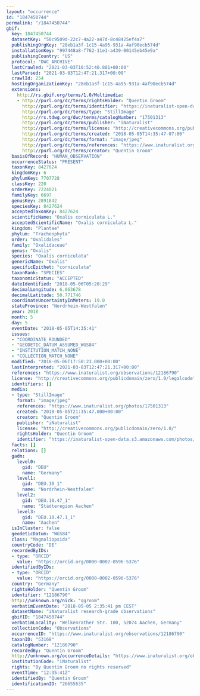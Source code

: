 ```yaml
---
layout: "occurrence"
id: "1847450744"
permalink: "/1847450744"
gbif:
  key: 1847450744
  datasetKey: "50c9509d-22c7-4a22-a47d-8c48425ef4a7"
  publishingOrgKey: "28eb1a3f-1c15-4a95-931a-4af90ecb574d"
  installationKey: "997448a8-f762-11e1-a439-00145eb45e9a"
  publishingCountry: "US"
  protocol: "DWC_ARCHIVE"
  lastCrawled: "2021-03-03T10:52:40.881+00:00"
  lastParsed: "2021-03-03T12:47:21.317+00:00"
  crawlId: 254
  hostingOrganizationKey: "28eb1a3f-1c15-4a95-931a-4af90ecb574d"
  extensions:
    http://rs.gbif.org/terms/1.0/Multimedia:
    - http://purl.org/dc/terms/rightsHolder: "Quentin Groom"
      http://purl.org/dc/terms/identifier: "https://inaturalist-open-data.s3.amazonaws.com/photos/17501313/original.jpeg?1525584033"
      http://purl.org/dc/terms/type: "StillImage"
      http://rs.tdwg.org/dwc/terms/catalogNumber: "17501313"
      http://purl.org/dc/terms/publisher: "iNaturalist"
      http://purl.org/dc/terms/license: "http://creativecommons.org/publicdomain/zero/1.0/"
      http://purl.org/dc/terms/created: "2018-05-05T14:35:47-07:00"
      http://purl.org/dc/terms/format: "image/jpeg"
      http://purl.org/dc/terms/references: "https://www.inaturalist.org/photos/17501313"
      http://purl.org/dc/terms/creator: "Quentin Groom"
  basisOfRecord: "HUMAN_OBSERVATION"
  occurrenceStatus: "PRESENT"
  taxonKey: 8427624
  kingdomKey: 6
  phylumKey: 7707728
  classKey: 220
  orderKey: 7224021
  familyKey: 6697
  genusKey: 2891642
  speciesKey: 8427624
  acceptedTaxonKey: 8427624
  scientificName: "Oxalis corniculata L."
  acceptedScientificName: "Oxalis corniculata L."
  kingdom: "Plantae"
  phylum: "Tracheophyta"
  order: "Oxalidales"
  family: "Oxalidaceae"
  genus: "Oxalis"
  species: "Oxalis corniculata"
  genericName: "Oxalis"
  specificEpithet: "corniculata"
  taxonRank: "SPECIES"
  taxonomicStatus: "ACCEPTED"
  dateIdentified: "2018-05-06T05:20:29"
  decimalLongitude: 6.063678
  decimalLatitude: 50.771746
  coordinateUncertaintyInMeters: 19.0
  stateProvince: "Nordrhein-Westfalen"
  year: 2018
  month: 5
  day: 5
  eventDate: "2018-05-05T14:35:41"
  issues:
  - "COORDINATE_ROUNDED"
  - "GEODETIC_DATUM_ASSUMED_WGS84"
  - "INSTITUTION_MATCH_NONE"
  - "COLLECTION_MATCH_NONE"
  modified: "2018-05-06T17:50:23.000+00:00"
  lastInterpreted: "2021-03-03T12:47:21.317+00:00"
  references: "https://www.inaturalist.org/observations/12186790"
  license: "http://creativecommons.org/publicdomain/zero/1.0/legalcode"
  identifiers: []
  media:
  - type: "StillImage"
    format: "image/jpeg"
    references: "https://www.inaturalist.org/photos/17501313"
    created: "2018-05-05T21:35:47.000+00:00"
    creator: "Quentin Groom"
    publisher: "iNaturalist"
    license: "http://creativecommons.org/publicdomain/zero/1.0/"
    rightsHolder: "Quentin Groom"
    identifier: "https://inaturalist-open-data.s3.amazonaws.com/photos/17501313/original.jpeg?1525584033"
  facts: []
  relations: []
  gadm:
    level0:
      gid: "DEU"
      name: "Germany"
    level1:
      gid: "DEU.10_1"
      name: "Nordrhein-Westfalen"
    level2:
      gid: "DEU.10.47_1"
      name: "Städteregion Aachen"
    level3:
      gid: "DEU.10.47.1_1"
      name: "Aachen"
  isInCluster: false
  geodeticDatum: "WGS84"
  class: "Magnoliopsida"
  countryCode: "DE"
  recordedByIDs:
  - type: "ORCID"
    value: "https://orcid.org/0000-0002-0596-5376"
  identifiedByIDs:
  - type: "ORCID"
    value: "https://orcid.org/0000-0002-0596-5376"
  country: "Germany"
  rightsHolder: "Quentin Groom"
  identifier: "12186790"
  http://unknown.org/nick: "qgroom"
  verbatimEventDate: "2018-05-05 2:35:41 pm CEST"
  datasetName: "iNaturalist research-grade observations"
  gbifID: "1847450744"
  verbatimLocality: "Welkenrather Str. 100, 52074 Aachen, Germany"
  collectionCode: "Observations"
  occurrenceID: "https://www.inaturalist.org/observations/12186790"
  taxonID: "53168"
  catalogNumber: "12186790"
  recordedBy: "Quentin Groom"
  http://unknown.org/occurrenceDetails: "https://www.inaturalist.org/observations/12186790"
  institutionCode: "iNaturalist"
  rights: "By Quentin Groom no rights reserved"
  eventTime: "12:35:41Z"
  identifiedBy: "Quentin Groom"
  identificationID: "26655635"
---
```

